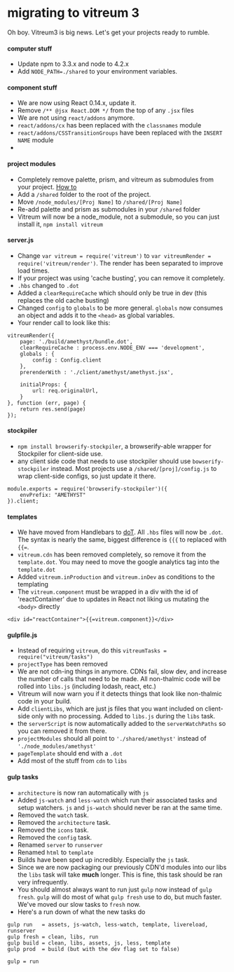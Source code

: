 # migrating to vitreum 3
Oh boy. Vitreum3 is big news. Let's get your projects ready to rumble.

#### computer stuff
* Update npm to 3.3.x and node to 4.2.x
* Add `NODE_PATH=./shared` to your environment variables.

#### component stuff
* We are now using React 0.14.x, update it.
* Remove `/** @jsx React.DOM */` from the top of any `.jsx` files
* We are not using `react/addons` anymore.
* `react/addons/cx` has been replaced with the `classnames` module
* `react/addons/CSSTransitionGroups` have been replaced with the `INSERT NAME` module
*


#### project modules
* Completely remove palette, prism, and vitreum as submodules from your project. [How to](https://gist.github.com/kyleturner/1563153)
* Add a `/shared` folder to the root of the project.
* Move `/node_modules/[Proj Name]` to `/shared/[Proj Name]`
* Re-add palette and prism as submodules in your `/shared` folder
* Vitreum will now be a node_module, not a submodule, so you can just install it, `npm install vitreum`

#### server.js
* Change `var vitreum = require('vitreum')` to `var vitreumRender = require('vitreum/render')`. The render has been separated to improve load times.
* If your project was using 'cache busting', you can remove it completely.
* `.hbs` changed to `.dot`
* Added a `clearRequireCache` which should only be true in dev (this replaces the old cache busting)
* Changed `config` to `globals` to be more general. `globals` now consumes an object and adds it to the `<head>` as global variables.
* Your render call to look like this:

```
vitreumRender({
	page: './build/amethyst/bundle.dot',
	clearRequireCache : process.env.NODE_ENV === 'development',
	globals : {
		config : Config.client
	},
	prerenderWith : './client/amethyst/amethyst.jsx',

	initialProps: {
		url: req.originalUrl,
	}
}, function (err, page) {
	return res.send(page)
});
```



#### stockpiler
* `npm install browserify-stockpiler`, a browserify-able wrapper for Stockpiler for client-side use.
* any client side code that needs to use stockpiler should use `bowserify-stockpiler` instead. Most projects use a `/shared/[proj]/config.js` to wrap client-side configs, so just update it there.

```
module.exports = require('browserify-stockpiler')({
	envPrefix: "AMETHYST"
}).client;
```

#### templates
* We have moved from Handlebars to [doT](http://olado.github.io/doT/index.html). All `.hbs` files will now be `.dot`. The syntax is nearly the same, biggest difference is `{{{` to replaced with `{{=`.
* `vitreum.cdn` has been removed completely, so remove it from the `template.dot`. You may need to move the google analytics tag into the `template.dot`
* Added `vitreum.inProduction` and `vitreum.inDev` as conditions to the templating
* The `vitreum.component` must be wrapped in a div with the id of 'reactContainer' due to updates in React not liking us mutating the `<body>` directly

```
<div id="reactContainer">{{=vitreum.component}}</div>
```



#### gulpfile.js
* Instead of requiring `vitreum`, do this `vitreumTasks = require("vitreum/tasks")`
* `projectType` has been removed
* We are not cdn-ing things in anymore. CDNs fail, slow dev, and increase the number of calls that need to be made. All non-thalmic code will be rolled into `libs.js` (including lodash, react, etc.)
* Vitreum will now warn you if it detects things that look like non-thalmic code in your build.
* Add `clientLibs`, which are just js files that you want included on client-side only with no processing. Added to `libs.js` during the `libs` task.
* the `serverScript` is now automatically added to the `serverWatchPaths` so you can removed it from there.
* `projectModules` should all point to `'./shared/amethyst'` instead of `'./node_modules/amethyst'`
* `pageTemplate` should end with a `.dot`
* Add most of the stuff from `cdn` to `libs`

#### gulp tasks
* `architecture` is now ran automatically with `js`
* Added `js-watch` and `less-watch` which run their associated tasks and setup watchers. `js` and `js-watch` should never be ran at the same time.
* Removed the `watch` task.
* Removed the `architecture` task.
* Removed the `icons` task.
* Removed the `config` task.
* Renamed `server` to `runserver`
* Renamed `html` to `template`
* Builds have been sped up incredibly. Especially the `js` task.
* Since we are now packaging our previously CDN'd modules into our libs the `libs` task will take **much** longer. This is fine, this task should be ran very infrequently.
* You should almost always want to run just `gulp` now instead of `gulp fresh`. `gulp` will do most of what `gulp fresh` use to do, but much faster. We've moved our slow tasks to `fresh` now.
* Here's a run down of what the new tasks do

```
gulp run   = assets, js-watch, less-watch, template, livereload, runserver
gulp fresh = clean, libs, run
gulp build = clean, libs, assets, js, less, template
gulp prod  = build (but with the dev flag set to false)

gulp = run
```